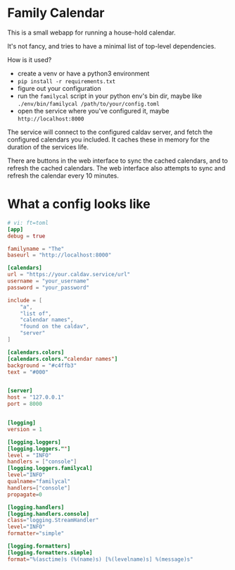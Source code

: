# Family Calendar

This is a small webapp for running a house-hold calendar.

It's not fancy, and tries to have a minimal list of top-level dependencies.

How is it used?

  - create a venv or have a python3 environment
  - `pip install -r requirements.txt`
  - figure out your configuration
  - run the `familycal` script in your python env's bin dir, maybe like `./env/bin/familycal /path/to/your/config.toml`
  - open the service where you've configured it, maybe `http://localhost:8000`

The service will connect to the configured caldav server, and fetch the
configured calendars you included. It caches these in memory for the duration
of the services life.

There are buttons in the web interface to sync the cached calendars,
and to refresh the cached calendars. The web interface also attempts to
sync and refresh the calendar every 10 minutes.


# What a config looks like

```toml
# vi: ft=toml
[app]
debug = true

familyname = "The"
baseurl = "http://localhost:8000"

[calendars]
url = "https://your.caldav.service/url"
username = "your_username"
password = "your_password"

include = [
    "a",
    "list of",
    "calendar names",
    "found on the caldav",
    "server"
]

[calendars.colors]
[calendars.colors."calendar names"]
background = "#c4ffb3"
text = "#000"


[server]
host = "127.0.0.1"
port = 8000


[logging]
version = 1

[logging.loggers]
[logging.loggers.""]
level = "INFO"
handlers = ["console"]
[logging.loggers.familycal]
level="INFO"
qualname="familycal"
handlers=["console"]
propagate=0

[logging.handlers]
[logging.handlers.console]
class="logging.StreamHandler"
level="INFO"
formatter="simple"

[logging.formatters]
[logging.formatters.simple]
format="%(asctime)s (%(name)s) [%(levelname)s] %(message)s"
```

